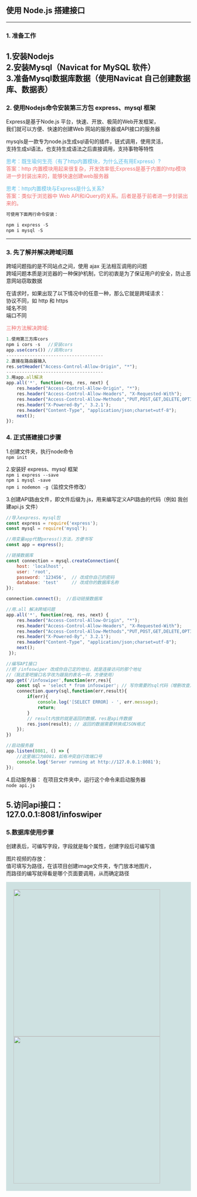 ## 使用 Node.js 搭建接口
---
### 1. 准备工作
1.安装Nodejs<br>
2.安装Mysql（Navicat for MySQL 软件）<br>
3.准备Mysql数据库数据（使用Navicat 自己创建数据库、数据表）<br>
---
### 2. 使用Nodejs命令安装第三方包 express、mysql 框架
Express是基于Node.js 平台，快速、开放、极简的Web开发框架，<br>
我们就可以方便、快速的创建Web 网站的服务器或API接口的服务器

mysqls是一款专为node.js生成sql语句的插件，链式调用，使用灵活，<br>
支持生成sl语法，也支持生成语法之后直接调用，支持事物等特性

<span style="color: rgb(96, 188, 228);">思考：既生瑜何生亮（有了http内置模块，为什么还有用Express）?<span><br>
<span style="color: rgb(239, 111, 111);">答案：http 内置模块用起来很复杂，开发效率低;Express是基于内置的http模块进一步封装出来的，能够快速创建web服务器</span>

<span style="color: rgb(96, 188, 228);">思考：http内置模块与Express是什么关系?<span><br>
<span style="color: rgb(239, 111, 111);">答案：类似于浏览器中 Web API和iQuery的关系。后者是基于前者进一步封装出来的。
</span>

```javascript
可使用下面两行命令安装：

npm i express -S
npm i mysql -S
```
---

### 3. 先了解并解决跨域问题
跨域问题指的是不同站点之间，使用 ajax 无法相互调用的问题<br>
跨域问题本质是浏览器的一种保护机制，它的初衷是为了保证用户的安全，防止恶意网站窃取数据

在请求时，如果出现了以下情况中的任意一种，那么它就是跨域请求：<br>
协议不同，如 http 和 https<br>
域名不同<br>
端口不同<br>

<span style="color: rgb(239, 111, 111);">三种方法解决跨域:</span>

```javascript
1.使用第三方库cors
npm i cors -s   //安装cors
app.use(cors()) //调用cors
-------------------------------------
2.直接在路由器输入
res.setHeader("Access-Control-Allow-Origin", "*");
-------------------------------------
3.用app.all解决
app.all('*', function(req, res, next) {
    res.header("Access-Control-Allow-Origin", "*");
    res.header("Access-Control-Allow-Headers", "X-Requested-With");
    res.header("Access-Control-Allow-Methods","PUT,POST,GET,DELETE,OPTIONS");
    res.header("X-Powered-By",' 3.2.1');
    res.header("Content-Type", "application/json;charset=utf-8");
    next();
});
```

### 4. 正式搭建接口步骤
1.创建文件夹，执行node命令<br>
`npm init`

2.安装好 express、mysql 框架<br>
`npm i express --save`<br>
`npm i mysql -save`<br>
`npm i nodemon -g`（监控文件修改）

3.创建API路由文件，即文件后缀为.js，用来编写定义API路由的代码（例如 我创建api.js 文件）<br>
```javascript
//导入express、mysql包
const express = require('express');
const mysql = require('mysql');

//用变量app代替pxress()方法，方便书写
const app = express();

//链接数据库
const connection = mysql.createConnection({
    host: 'localhost',
    user: 'root',
    password: '123456',  // 改成你自己的密码
    database: 'test'     // 改成你的数据库名称
});

connection.connect();  //启动链接数据库

//用.all 解决跨域问题
app.all('*', function(req, res, next) {
    res.header("Access-Control-Allow-Origin", "*");
    res.header("Access-Control-Allow-Headers", "X-Requested-With");
    res.header("Access-Control-Allow-Methods","PUT,POST,GET,DELETE,OPTIONS");
    res.header("X-Powered-By",' 3.2.1');
    res.header("Content-Type", "application/json;charset=utf-8");
    next();
 });

//编写API接口
//把 /infoswiper 改成你自己定的地址，就是连接访问的那个地址
//（我这里吧接口名字改为跟我的表名一样，方便使用）
app.get('/infoswiper',function(err,res){
    const sql = 'select * from infoswiper'; // 写你需要的sql代码（增删改查）
    connection.query(sql,function(err,result){
        if(err){
            console.log('[SELECT ERROR] - ', err.message);
            return;
        }
        // result内放的就是返回的数据，res是api传数据
        res.json(result); // 返回的数据需要转换成JSON格式
    }); 
})    

//启动服务器
app.listen(8081, () => {
    //这里端口为8081，如有冲突自行改端口号
    console.log('Server running at http://127.0.0.1:8081');
});
```
4.启动服务器：
在项目文件夹中，运行这个命令来启动服务器<br>
`node api.js`

5.访问api接口：<br>
127.0.0.1:8081/infoswiper<br>
---
### 5.数据库使用步骤
创建表后，可编写字段，字段就是每个属性，创建字段后可编写值

图片视频的存放：<br>
值可填写为路径，在该项目创建image文件夹，专门放本地图片，<br>
而路径的编写就得看是哪个页面要调用，从而确定路径

<div style="background-color: rgb(206, 225, 225); padding:20px;">
<div>
<img style="width:400px;" src="node/img/数据库.jpg" alt="">
<img style="width:400px;" src="node/img/表.jpg" alt="">
</div>
</div>